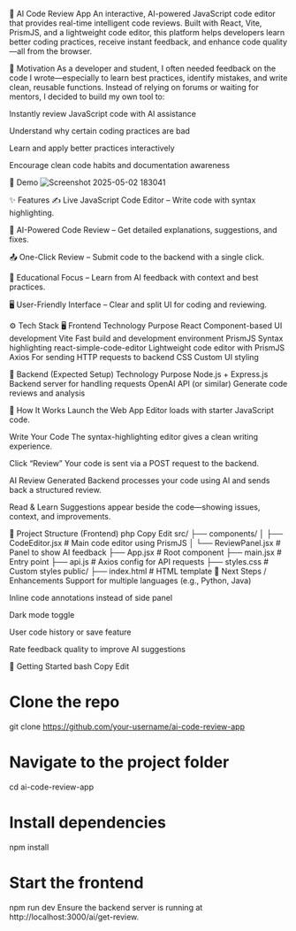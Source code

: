 🧠 AI Code Review App
An interactive, AI-powered JavaScript code editor that provides real-time intelligent code reviews. Built with React, Vite, PrismJS, and a lightweight code editor, this platform helps developers learn better coding practices, receive instant feedback, and enhance code quality—all from the browser.

🌟 Motivation
As a developer and student, I often needed feedback on the code I wrote—especially to learn best practices, identify mistakes, and write clean, reusable functions. Instead of relying on forums or waiting for mentors, I decided to build my own tool to:

Instantly review JavaScript code with AI assistance

Understand why certain coding practices are bad

Learn and apply better practices interactively

Encourage clean code habits and documentation awareness

📸 Demo ![Screenshot 2025-05-02 183041](https://github.com/user-attachments/assets/d363bfdc-9bbb-4f31-90a1-a10a5c4fef2a)


✨ Features
✍️ Live JavaScript Code Editor – Write code with syntax highlighting.

🤖 AI-Powered Code Review – Get detailed explanations, suggestions, and fixes.

📤 One-Click Review – Submit code to the backend with a single click.

🧠 Educational Focus – Learn from AI feedback with context and best practices.

🖥️ User-Friendly Interface – Clear and split UI for coding and reviewing.

⚙️ Tech Stack
🖥️ Frontend
Technology	Purpose
React	Component-based UI development
Vite	Fast build and development environment
PrismJS	Syntax highlighting
react-simple-code-editor	Lightweight code editor with PrismJS
Axios	For sending HTTP requests to backend
CSS	Custom UI styling

🧠 Backend (Expected Setup)
Technology	Purpose
Node.js + Express.js	Backend server for handling requests
OpenAI API (or similar)	Generate code reviews and analysis

🔁 How It Works
Launch the Web App
Editor loads with starter JavaScript code.

Write Your Code
The syntax-highlighting editor gives a clean writing experience.

Click “Review”
Your code is sent via a POST request to the backend.

AI Review Generated
Backend processes your code using AI and sends back a structured review.

Read & Learn
Suggestions appear beside the code—showing issues, context, and improvements.

📂 Project Structure (Frontend)
php
Copy
Edit
src/
├── components/
│   ├── CodeEditor.jsx       # Main code editor using PrismJS
│   └── ReviewPanel.jsx      # Panel to show AI feedback
├── App.jsx                  # Root component
├── main.jsx                 # Entry point
├── api.js                   # Axios config for API requests
├── styles.css               # Custom styles
public/
├── index.html               # HTML template
📌 Next Steps / Enhancements
 Support for multiple languages (e.g., Python, Java)

 Inline code annotations instead of side panel

 Dark mode toggle

 User code history or save feature

 Rate feedback quality to improve AI suggestions

🚀 Getting Started
bash
Copy
Edit
# Clone the repo
git clone https://github.com/your-username/ai-code-review-app

# Navigate to the project folder
cd ai-code-review-app

# Install dependencies
npm install

# Start the frontend
npm run dev
Ensure the backend server is running at http://localhost:3000/ai/get-review.

